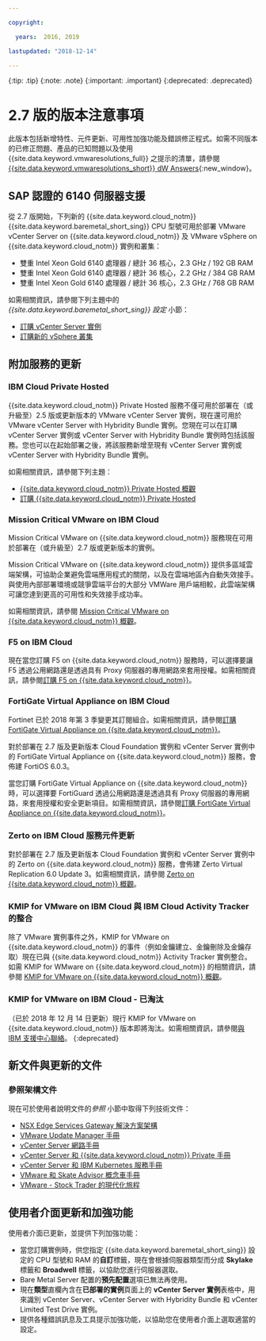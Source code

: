 ```yaml
---

copyright:

  years:  2016, 2019

lastupdated: "2018-12-14"

---
```


{:tip: .tip}
{:note: .note}
{:important: .important}
{:deprecated: .deprecated}

# 2.7 版的版本注意事項

此版本包括新增特性、元件更新、可用性加強功能及錯誤修正程式。如需不同版本的已修正問題、產品的已知問題以及使用 {{site.data.keyword.vmwaresolutions_full}} 之提示的清單，請參閱 [{{site.data.keyword.vmwaresolutions_short}} dW Answers](https://developer.ibm.com/answers/topics/cloudvmw/){:new_window}。

## SAP 認證的 6140 伺服器支援

從 2.7 版開始，下列新的 {{site.data.keyword.cloud_notm}} {{site.data.keyword.baremetal_short_sing}} CPU 型號可用於部署 VMware vCenter Server on {{site.data.keyword.cloud_notm}} 及 VMware vSphere on {{site.data.keyword.cloud_notm}} 實例和叢集：
* 雙重 Intel Xeon Gold 6140 處理器 / 總計 36 核心，2.3 GHz / 192 GB RAM
* 雙重 Intel Xeon Gold 6140 處理器 / 總計 36 核心，2.2 GHz / 384 GB RAM
* 雙重 Intel Xeon Gold 6140 處理器 / 總計 36 核心，2.3 GHz / 768 GB RAM

如需相關資訊，請參閱下列主題中的 *{{site.data.keyword.baremetal_short_sing}} 設定* 小節：
* [訂購 vCenter Server 實例](/docs/services/vmwaresolutions/vcenter/vc_orderinginstance.html#bare-metal-server-settings)
* [訂購新的 vSphere 叢集](/docs/services/vmwaresolutions/vsphere/vs_orderinginstances.html#bare-metal-server-settings)

## 附加服務的更新

### IBM Cloud Private Hosted

{{site.data.keyword.cloud_notm}} Private Hosted 服務不僅可用於部署在（或升級至）2.5 版或更新版本的 VMware vCenter Server 實例，現在還可用於 VMware vCenter Server with Hybridity Bundle 實例。您現在可以在訂購 vCenter Server 實例或 vCenter Server with Hybridity Bundle 實例時包括該服務。您也可以在起始部署之後，將該服務新增至現有 vCenter Server 實例或 vCenter Server with Hybridity Bundle 實例。

如需相關資訊，請參閱下列主題：
* [{{site.data.keyword.cloud_notm}} Private Hosted 概觀](/docs/services/vmwaresolutions/services/icp_overview.html)
* [訂購 {{site.data.keyword.cloud_notm}} Private Hosted](/docs/services/vmwaresolutions/services/icp_ordering.html)

### Mission Critical VMware on IBM Cloud

Mission Critical VMware on {{site.data.keyword.cloud_notm}} 服務現在可用於部署在（或升級至）2.7 版或更新版本的實例。

Mission Critical VMware on {{site.data.keyword.cloud_notm}} 提供多區域雲端架構，可協助企業避免雲端應用程式的關閉，以及在雲端地區內自動失效接手。與使用內部部署環境或競爭雲端平台的大部分 VMWare 用戶端相較，此雲端架構可讓您達到更高的可用性和失效接手成功率。

如需相關資訊，請參閱 [Mission Critical VMware on {{site.data.keyword.cloud_notm}} 概觀](/docs/services/vmwaresolutions/services/mcv_overview.html)。

### F5 on IBM Cloud

現在當您訂購 F5 on {{site.data.keyword.cloud_notm}} 服務時，可以選擇要讓 F5 透過公用網路還是透過具有 Proxy 伺服器的專用網路來套用授權。如需相關資訊，請參閱[訂購 F5 on {{site.data.keyword.cloud_notm}}](/docs/services/vmwaresolutions/services/f5_ordering.html)。

### FortiGate Virtual Appliance on IBM Cloud

Fortinet 已於 2018 年第 3 季變更其訂閱組合。如需相關資訊，請參閱[訂購 FortiGate Virtual Appliance on {{site.data.keyword.cloud_notm}}](/docs/services/vmwaresolutions/services/fortinetvm_ordering.html)。

對於部署在 2.7 版及更新版本 Cloud Foundation 實例和 vCenter Server 實例中的 FortiGate Virtual Appliance on {{site.data.keyword.cloud_notm}} 服務，會佈建 FortiOS 6.0.3。

當您訂購 FortiGate Virtual Appliance on {{site.data.keyword.cloud_notm}} 時，可以選擇要 FortiGuard 透過公用網路還是透過具有 Proxy 伺服器的專用網路，來套用授權和安全更新項目。如需相關資訊，請參閱[訂購 FortiGate Virtual Appliance on {{site.data.keyword.cloud_notm}}](/docs/services/vmwaresolutions/services/fortinetvm_ordering.html)。

### Zerto on IBM Cloud 服務元件更新

對於部署在 2.7 版及更新版本 Cloud Foundation 實例和 vCenter Server 實例中的 Zerto on {{site.data.keyword.cloud_notm}} 服務，會佈建 Zerto Virtual Replication 6.0 Update 3。如需相關資訊，請參閱 [Zerto on {{site.data.keyword.cloud_notm}} 概觀](/docs/services/vmwaresolutions/services/addingzertodr.html)。

### KMIP for VMware on IBM Cloud 與 IBM Cloud Activity Tracker 的整合

除了 VMware 實例事件之外，KMIP for VMware on {{site.data.keyword.cloud_notm}} 的事件（例如金鑰建立、金鑰刪除及金鑰存取）現在已與 {{site.data.keyword.cloud_notm}} Activity Tracker 實例整合。如需 KMIP for WMware on {{site.data.keyword.cloud_notm}} 的相關資訊，請參閱 [KMIP for VMware on {{site.data.keyword.cloud_notm}} 概觀](/docs/services/vmwaresolutions/services/kmip_considerations.html)。

### KMIP for VMware on IBM Cloud - 已淘汰

（已於 2018 年 12 月 14 日更新）現行 KMIP for VMware on {{site.data.keyword.cloud_notm}} 版本即將淘汰。如需相關資訊，請參閱[與 IBM 支援中心聯絡](/docs/services/vmwaresolutions/vmonic/trbl_support.html)。
{:deprecated}

## 新文件與更新的文件

### 參照架構文件

現在可於使用者說明文件的*參照* 小節中取得下列技術文件：

* [NSX Edge Services Gateway 解決方案架構](/docs/services/vmwaresolutions/archiref/nsx/nsx_overview.html)
* [VMware Update Manager 手冊](/docs/services/vmwaresolutions/archiref/vum/vum-intro.html)
* [vCenter Server 網路手冊](/docs/services/vmwaresolutions/archiref/vcsnsxt/vcsnsxt-intro.html)
* [vCenter Server 和 {{site.data.keyword.cloud_notm}} Private 手冊](/docs/services/vmwaresolutions/archiref/vcsicp/vcsicp-intro.html)
* [vCenter Server 和 IBM Kubernetes 服務手冊](/docs/services/vmwaresolutions/archiref/vcsiks/vcsiks-intro.html)
* [VMware 和 Skate Advisor 概念車手冊](/docs/services/vmwaresolutions/archiref/vcscar/vcscar-intro.html)
* [VMware - Stock Trader 的現代化旅程](/docs/services/vmwaresolutions/archiref/vcscontent/vcscontent-modjourney.html)

## 使用者介面更新和加強功能

使用者介面已更新，並提供下列加強功能：

* 當您訂購實例時，供您指定 {{site.data.keyword.baremetal_short_sing}} 設定的 CPU 型號和 RAM 的**自訂**標籤，現在會根據伺服器類型而分成 **Skylake** 標籤和 **Broadwell** 標籤，以協助您進行伺服器選取。
* Bare Metal Server 配置的**預先配置**選項已無法再使用。
* 現在**類型**直欄內含在**已部署的實例**頁面上的 **vCenter Server 實例**表格中，用來識別 vCenter Server、vCenter Server with Hybridity Bundle 和 vCenter Limited Test Drive 實例。
* 提供各種錯誤訊息及工具提示加強功能，以協助您在使用者介面上選取適當的設定。
